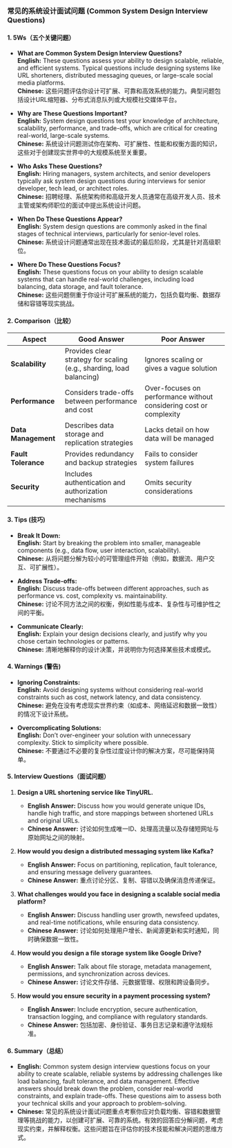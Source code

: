 ### 常见的系统设计面试问题 (Common System Design Interview Questions)

#### 1. **5Ws（五个关键问题）**

- **What are Common System Design Interview Questions?**  
  **English:** These questions assess your ability to design scalable, reliable, and efficient systems. Typical questions include designing systems like URL shorteners, distributed messaging queues, or large-scale social media platforms.  
  **Chinese:** 这些问题评估你设计可扩展、可靠和高效系统的能力。典型问题包括设计URL缩短器、分布式消息队列或大规模社交媒体平台。

- **Why are These Questions Important?**  
  **English:** System design questions test your knowledge of architecture, scalability, performance, and trade-offs, which are critical for creating real-world, large-scale systems.  
  **Chinese:** 系统设计问题测试你在架构、可扩展性、性能和权衡方面的知识，这些对于创建现实世界中的大规模系统至关重要。

- **Who Asks These Questions?**  
  **English:** Hiring managers, system architects, and senior developers typically ask system design questions during interviews for senior developer, tech lead, or architect roles.  
  **Chinese:** 招聘经理、系统架构师和高级开发人员通常在高级开发人员、技术主管或架构师职位的面试中提出系统设计问题。

- **When Do These Questions Appear?**  
  **English:** System design questions are commonly asked in the final stages of technical interviews, particularly for senior-level roles.  
  **Chinese:** 系统设计问题通常出现在技术面试的最后阶段，尤其是针对高级职位。

- **Where Do These Questions Focus?**  
  **English:** These questions focus on your ability to design scalable systems that can handle real-world challenges, including load balancing, data storage, and fault tolerance.  
  **Chinese:** 这些问题侧重于你设计可扩展系统的能力，包括负载均衡、数据存储和容错等现实挑战。

#### 2. **Comparison（比较）**

| **Aspect**              | **Good Answer**                                      | **Poor Answer**                                  |
|-------------------------|-----------------------------------------------------|-------------------------------------------------|
| **Scalability**          | Provides clear strategy for scaling (e.g., sharding, load balancing) | Ignores scaling or gives a vague solution       |
| **Performance**          | Considers trade-offs between performance and cost   | Over-focuses on performance without considering cost or complexity |
| **Data Management**      | Describes data storage and replication strategies   | Lacks detail on how data will be managed        |
| **Fault Tolerance**      | Provides redundancy and backup strategies           | Fails to consider system failures               |
| **Security**             | Includes authentication and authorization mechanisms | Omits security considerations                   |

#### 3. **Tips (技巧)**

- **Break It Down:**  
  **English:** Start by breaking the problem into smaller, manageable components (e.g., data flow, user interaction, scalability).  
  **Chinese:** 从将问题分解为较小的可管理组件开始（例如，数据流、用户交互、可扩展性）。

- **Address Trade-offs:**  
  **English:** Discuss trade-offs between different approaches, such as performance vs. cost, complexity vs. maintainability.  
  **Chinese:** 讨论不同方法之间的权衡，例如性能与成本、复杂性与可维护性之间的平衡。

- **Communicate Clearly:**  
  **English:** Explain your design decisions clearly, and justify why you chose certain technologies or patterns.  
  **Chinese:** 清晰地解释你的设计决策，并说明你为何选择某些技术或模式。

#### 4. **Warnings (警告)**

- **Ignoring Constraints:**  
  **English:** Avoid designing systems without considering real-world constraints such as cost, network latency, and data consistency.  
  **Chinese:** 避免在没有考虑现实世界约束（如成本、网络延迟和数据一致性）的情况下设计系统。

- **Overcomplicating Solutions:**  
  **English:** Don’t over-engineer your solution with unnecessary complexity. Stick to simplicity where possible.  
  **Chinese:** 不要通过不必要的复杂性过度设计你的解决方案，尽可能保持简单。

#### 5. **Interview Questions（面试问题）**

1. **Design a URL shortening service like TinyURL.**  
   - **English Answer:** Discuss how you would generate unique IDs, handle high traffic, and store mappings between shortened URLs and original URLs.  
   - **Chinese Answer:** 讨论如何生成唯一ID、处理高流量以及存储短网址与原始网址之间的映射。

2. **How would you design a distributed messaging system like Kafka?**  
   - **English Answer:** Focus on partitioning, replication, fault tolerance, and ensuring message delivery guarantees.  
   - **Chinese Answer:** 重点讨论分区、复制、容错以及确保消息传递保证。

3. **What challenges would you face in designing a scalable social media platform?**  
   - **English Answer:** Discuss handling user growth, newsfeed updates, and real-time notifications, while ensuring data consistency.  
   - **Chinese Answer:** 讨论如何处理用户增长、新闻源更新和实时通知，同时确保数据一致性。

4. **How would you design a file storage system like Google Drive?**  
   - **English Answer:** Talk about file storage, metadata management, permissions, and synchronization across devices.  
   - **Chinese Answer:** 讨论文件存储、元数据管理、权限和跨设备同步。

5. **How would you ensure security in a payment processing system?**  
   - **English Answer:** Include encryption, secure authentication, transaction logging, and compliance with regulatory standards.  
   - **Chinese Answer:** 包括加密、身份验证、事务日志记录和遵守法规标准。

#### 6. **Summary（总结）**

- **English:** Common system design interview questions focus on your ability to create scalable, reliable systems by addressing challenges like load balancing, fault tolerance, and data management. Effective answers should break down the problem, consider real-world constraints, and explain trade-offs. These questions aim to assess both your technical skills and your approach to problem-solving.  
- **Chinese:** 常见的系统设计面试问题重点考察你应对负载均衡、容错和数据管理等挑战的能力，以创建可扩展、可靠的系统。有效的回答应分解问题，考虑现实约束，并解释权衡。这些问题旨在评估你的技术技能和解决问题的思维方式。
